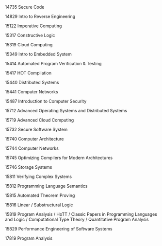 14735	Secure Code

14829	Intro to Reverse Engineering

15122	Imperative Computing

15317	Constructive Logic

15319	Cloud Computing

15349	Intro to Embedded System

15414	Automated Program Verification & Testing

15417	HOT Compilation

15440	Distributed Systems

15441	Computer Networks

15487	Introduction to Computer Security

15712	Advanced Operating Systems and Distributed Systems

15719	Advanced Cloud Computing

15732	Secure Software System

15740	Computer Architecture

15744	Computer Networks

15745	Optimizing Compilers for Modern Architectures

15746	Storage Systems

15811	Verifying Complex Systems

15812	Programming Language Semantics

15815	Automated Theorem Proving

15816	Linear / Substructural Logic

15819	Program Analysis / HoTT / Classic Papers in Programming Languages and Logic / Computational Type Theory / Quantitative Program Analysis

15829	Performance Engineering of Software Systems

17819	Program Analysis

